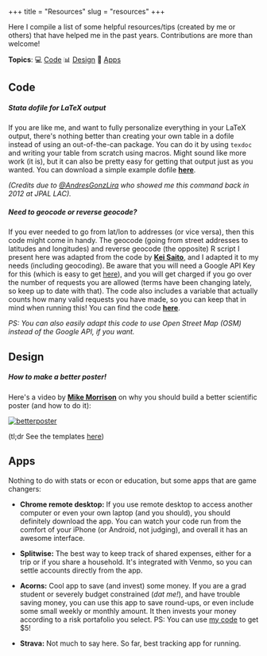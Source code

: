 +++ 
title = "Resources" 
slug = "resources" 
+++

Here I compile a list of some helpful resources/tips (created by me or others) that have helped me in the past years. Contributions are more than welcome!

**Topics**: 
:computer: [Code](#code)
:bar_chart: [Design](#design)
:space_invader: [Apps](#apps)

## <a name="code"></a>Code
##### Stata dofile for LaTeX output

If you are like me, and want to fully personalize everything in your LaTeX output, there's nothing better than creating your own table in a dofile instead of using an out-of-the-can package. You can do it by using `texdoc` and writing your table from scratch using macros. Might sound like more work (it is), but it can also be pretty easy for getting that output just as you wanted. You can download a simple example dofile **[here](/files/texdoc_output.do)**.

*(Credits due to [@AndresGonzLira](https://twitter.com/AndresGonzLira) who showed me this command back in 2012 at JPAL LAC).*

##### Need to geocode or reverse geocode?

If you ever needed to go from lat/lon to addresses (or vice versa), then this code might come in handy. The geocode (going from street addresses to latitudes and longitudes) and reverse geocode (the opposite) R script I present here was adapted from the code by **[Kei Saito](https://blog.exploratory.io/reverse-geocoding-part-2-using-google-maps-api-with-r-e676db36fee6)**, and I adapted it to my needs (including geocoding). Be aware that you will need a Google API Key for this (which is easy to get [here](https://developers.google.com/maps/documentation/geocoding/get-api-key)), and you will get charged if you go over the number of requests you are allowed (terms have been changing lately, so keep up to date with that). The code also includes a variable that actually counts how many valid requests you have made, so you can keep that in mind when running this! You can find the code **[here](https://github.com/maibennett/code/tree/master/geocodeAPI)**. 

*PS: You can also easily adapt this code to use Open Street Map (OSM) instead of the Google API, if you want.*

## <a name="design"></a>Design
##### How to make a better poster!

Here's a video by **[Mike Morrison](https://twitter.com/mikemorrison)** on why you should build a better scientific poster (and how to do it):

[![betterposter](/images/betterposter.png?raw=true)](https://www.youtube.com/watch?v=1RwJbhkCA58&feature=youtu.be)

(tl;dr See the templates [here](https://osf.io/ef53g/))


## <a name="apps"></a>Apps

Nothing to do with stats or econ or education, but some apps that are game changers:

* **Chrome remote desktop:** If you use remote desktop to access another computer or even your own laptop (and you should), you should definitely download the app. You can watch your code run from the comfort of your iPhone (or Android, not judging), and overall it has an awesome interface.

* **Splitwise:** The best way to keep track of shared expenses, either for a trip or if you share a household. It's integrated with Venmo, so you can settle accounts directly from the app.

* **Acorns:** Cool app to save (and invest) some money. If you are a grad student or severely budget constrained (*dat me!*), and have trouble saving money, you can use this app to save round-ups, or even include some small weekly or monthly amount. It then invests your money according to a risk portafolio you select. PS: You can use [my code](https://acorns.com/invite/53JKTQ) to get $5!

* **Strava:** Not much to say here. So far, best tracking app for running.

